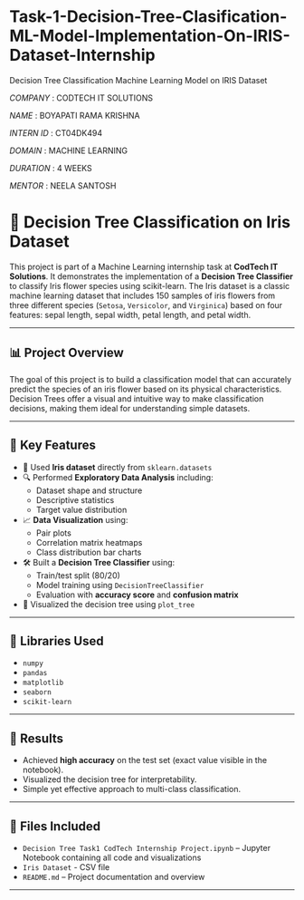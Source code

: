 # Task-1-Decision-Tree-Clasification-ML-Model-Implementation-On-IRIS-Dataset-Internship
Decision Tree Classification Machine Learning Model on IRIS Dataset


*COMPANY* : CODTECH IT SOLUTIONS

*NAME* : BOYAPATI RAMA KRISHNA

*INTERN ID* : CT04DK494

*DOMAIN* : MACHINE LEARNING

*DURATION* : 4 WEEKS

*MENTOR* : NEELA SANTOSH


# 🌸 Decision Tree Classification on Iris Dataset

This project is part of a Machine Learning internship task at **CodTech IT Solutions**. It demonstrates the implementation of a **Decision Tree Classifier** to classify Iris flower species using scikit-learn. The Iris dataset is a classic machine learning dataset that includes 150 samples of iris flowers from three different species (`Setosa`, `Versicolor`, and `Virginica`) based on four features: sepal length, sepal width, petal length, and petal width.

---

## 📊 Project Overview

The goal of this project is to build a classification model that can accurately predict the species of an iris flower based on its physical characteristics. Decision Trees offer a visual and intuitive way to make classification decisions, making them ideal for understanding simple datasets.

---

## 📌 Key Features

- 📁 Used **Iris dataset** directly from `sklearn.datasets`
- 🔍 Performed **Exploratory Data Analysis** including:
  - Dataset shape and structure
  - Descriptive statistics
  - Target value distribution
- 📈 **Data Visualization** using:
  - Pair plots
  - Correlation matrix heatmaps
  - Class distribution bar charts
- 🛠️ Built a **Decision Tree Classifier** using:
  - Train/test split (80/20)
  - Model training using `DecisionTreeClassifier`
  - Evaluation with **accuracy score** and **confusion matrix**
- 🌳 Visualized the decision tree using `plot_tree`

---

## 🚀 Libraries Used

- `numpy`
- `pandas`
- `matplotlib`
- `seaborn`
- `scikit-learn`

---

## 🎯 Results

- Achieved **high accuracy** on the test set (exact value visible in the notebook).
- Visualized the decision tree for interpretability.
- Simple yet effective approach to multi-class classification.

---

## 📂 Files Included

- `Decision Tree Task1 CodTech Internship Project.ipynb` – Jupyter Notebook containing all code and visualizations
- `Iris Dataset` - CSV file
- `README.md` – Project documentation and overview

---
